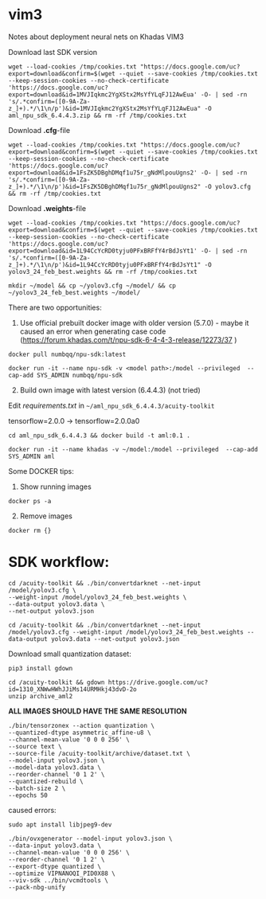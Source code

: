 # vim3
Notes about deployment neural nets on Khadas VIM3 

Download last SDK version 
```
wget --load-cookies /tmp/cookies.txt "https://docs.google.com/uc?export=download&confirm=$(wget --quiet --save-cookies /tmp/cookies.txt --keep-session-cookies --no-check-certificate 'https://docs.google.com/uc?export=download&id=1MVJIqkmc2YgXStx2MsYfYLqFJ12AwEua' -O- | sed -rn 's/.*confirm=([0-9A-Za-z_]+).*/\1\n/p')&id=1MVJIqkmc2YgXStx2MsYfYLqFJ12AwEua" -O aml_npu_sdk_6.4.4.3.zip && rm -rf /tmp/cookies.txt
```


Download **.cfg**-file
```
wget --load-cookies /tmp/cookies.txt "https://docs.google.com/uc?export=download&confirm=$(wget --quiet --save-cookies /tmp/cookies.txt --keep-session-cookies --no-check-certificate 'https://docs.google.com/uc?export=download&id=1FsZK5DBghDMqf1u75r_gNdMlpouUgns2' -O- | sed -rn 's/.*confirm=([0-9A-Za-z_]+).*/\1\n/p')&id=1FsZK5DBghDMqf1u75r_gNdMlpouUgns2" -O yolov3.cfg && rm -rf /tmp/cookies.txt 
```

Download **.weights**-file
```
wget --load-cookies /tmp/cookies.txt "https://docs.google.com/uc?export=download&confirm=$(wget --quiet --save-cookies /tmp/cookies.txt --keep-session-cookies --no-check-certificate 'https://docs.google.com/uc?export=download&id=1L94CcYcRD0tyju0PFxBRFfY4rBdJsYt1' -O- | sed -rn 's/.*confirm=([0-9A-Za-z_]+).*/\1\n/p')&id=1L94CcYcRD0tyju0PFxBRFfY4rBdJsYt1" -O yolov3_24_feb_best.weights && rm -rf /tmp/cookies.txt 
```
```
mkdir ~/model && cp ~/yolov3.cfg ~/model/ && cp ~/yolov3_24_feb_best.weights ~/model/
```

There are two opportunities:
1. Use official prebuilt docker image with older version (5.7.0) - maybe it caused an error when generating case code (https://forum.khadas.com/t/npu-sdk-6-4-4-3-release/12273/37
)
```
docker pull numbqq/npu-sdk:latest
```
```
docker run -it --name npu-sdk -v <model path>:/model --privileged  --cap-add SYS_ADMIN numbqq/npu-sdk
```

2. Build own image with latest version (6.4.4.3) (not tried)

Edit *requirements.txt* in ```~/aml_npu_sdk_6.4.4.3/acuity-toolkit``` 

tensorflow=2.0.0 -> tensorflow=2.0.0a0

```
cd aml_npu_sdk_6.4.4.3 && docker build -t aml:0.1 .
```
```
docker run -it --name khadas -v ~/model:/model --privileged  --cap-add SYS_ADMIN aml
```

Some DOCKER tips:
1. Show running images 
```
docker ps -a 
```
2. Remove images
```
docker rm {}
```


# SDK workflow:

```
cd /acuity-toolkit && ./bin/convertdarknet --net-input /model/yolov3.cfg \
--weight-input /model/yolov3_24_feb_best.weights \
--data-output yolov3.data \
--net-output yolov3.json
```


```
cd /acuity-toolkit && ./bin/convertdarknet --net-input /model/yolov3.cfg --weight-input /model/yolov3_24_feb_best.weights --data-output yolov3.data --net-output yolov3.json
```

Download small quantization dataset:
```
pip3 install gdown

cd /acuity-toolkit && gdown https://drive.google.com/uc?id=1310_XNWwHWhJJiMs14URMHkj43dvD-2o
unzip archive_aml2
```
**ALL IMAGES SHOULD HAVE THE SAME RESOLUTION**

```
./bin/tensorzonex --action quantization \
--quantized-dtype asymmetric_affine-u8 \
--channel-mean-value '0 0 0 256' \
--source text \
--source-file /acuity-toolkit/archive/dataset.txt \
--model-input yolov3.json \
--model-data yolov3.data \
--reorder-channel '0 1 2' \
--quantized-rebuild \
--batch-size 2 \
--epochs 50
```

caused errors:
```
sudo apt install libjpeg9-dev
```
```
./bin/ovxgenerator --model-input yolov3.json \
--data-input yolov3.data \
--channel-mean-value '0 0 0 256' \
--reorder-channel '0 1 2' \
--export-dtype quantized \
--optimize VIPNANOQI_PID0X88 \
--viv-sdk ../bin/vcmdtools \
--pack-nbg-unify
```
